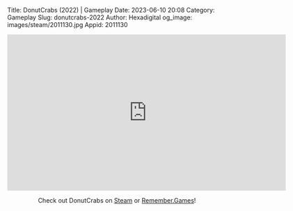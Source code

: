 Title: DonutCrabs (2022) | Gameplay
Date: 2023-06-10 20:08
Category: Gameplay
Slug: donutcrabs-2022
Author: Hexadigital
og_image: images/steam/2011130.jpg
Appid: 2011130

<center><iframe src="https://www.youtube.com/embed/gzr0evUClsU?feature=oembed" allow="accelerometer; autoplay; encrypted-media; gyroscope; picture-in-picture" width="640" height="360" frameborder="0"></iframe>

Check out DonutCrabs on [Steam](https://store.steampowered.com/app/2011130/?curator_clanid=34633900) or [Remember.Games](https://remember.games/game/6360/donutcrabs/)!</center>